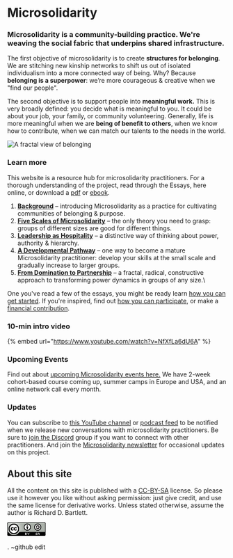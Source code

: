 # Microsolidarity

### Microsolidarity is a community-building practice. We're weaving the social fabric that underpins shared infrastructure.

The first objective of microsolidarity is to create **structures for belonging**. We are stitching new kinship networks to shift us out of isolated individualism into a more connected way of being. Why? Because **belonging is a superpower**: we’re more courageous & creative when we "find our people".

The second objective is to support people into **meaningful work.** This is very broadly defined: you decide what is meaningful to you. It could be about your job, your family, or community volunteering. Generally, life is more meaningful when we are **being of benefit to others**, when we know how to contribute, when we can match our talents to the needs in the world.



![A fractal view of belonging](.gitbook/assets/fractal-map-of-belonging-edited.jpg)

### Learn more

This website is a resource hub for microsolidarity practitioners. For a thorough understanding of the project, read through the Essays, here online, or download a [pdf](https://github.com/microsolidarity/handbook/raw/master/print%20export/Microsolidarity.pdf) or [ebook](https://github.com/microsolidarity/handbook/raw/master/print%20export/Microsolidarity.epub).

1. [**Background**](essays/background-and-introduction.md) – introducing Microsolidarity as a practice for cultivating communities of belonging & purpose.
2. [**Five Scales of Microsolidarity**](essays/five-scales-of-microsolidarity.md) – the only theory you need to grasp: groups of different sizes are good for different things.
3. [**Leadership as Hospitality**](essays/leadership-as-hospitality.md) – a distinctive way of thinking about power, authority & hierarchy.
4. [**A Developmental Pathway**](essays/a-developmental-pathway.md)  – one way to become a mature Microsolidarity practitioner: develop your skills at the small scale and gradually increase to larger groups.
5. [**From Domination to Partnership**](essays/from-domination-to-partnership.md) – a fractal, radical, constructive approach to transforming power dynamics in groups of any size.\


One you've read a few of the essays, you might be ready learn [how you can get started](practices/how-you-can-get-started.md). If you're inspired, find out [how you can participate](participate/), or make a [financial contribution](participate/contributing-money.md).



### 10-min intro video

{% embed url="https://www.youtube.com/watch?v=NfXfLa6dU6A" %}



### Upcoming Events

Find out about [upcoming Microsolidarity events here.](participate/events.md) We have 2-week cohort-based course coming up, summer camps in Europe and USA, and an online network call every month.

###

### Updates

You can subscribe to [this YouTube channel](https://www.youtube.com/channel/UC6hicteAM1PrzfeWN5VT5dg/) or [podcast feed](https://anchor.fm/microsolidarity) to be notified when we release new conversations with microsolidarity practitioners. Be sure to [join the Discord](https://discord.gg/Kp2xVuSFAX) group if you want to connect with other practitioners. And join the [Microsolidarity newsletter](http://microsolidarity.substack.com) for occasional updates on this project.&#x20;



## About this site

All the content on this site is published with a [CC-BY-SA](https://creativecommons.org/licenses/by-sa/4.0/) license. So please use it however you like without asking permission: just give credit, and use the same license for derivative works. Unless stated otherwise, assume the author is Richard D. Bartlett.

<div align="left">

<img src=".gitbook/assets/image (2).png" alt="">

</div>

. ~github edit
